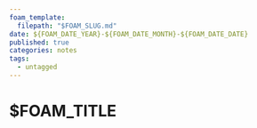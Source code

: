```yaml
---
foam_template:
  filepath: "$FOAM_SLUG.md"
date: ${FOAM_DATE_YEAR}-${FOAM_DATE_MONTH}-${FOAM_DATE_DATE}
published: true
categories: notes
tags:
  - untagged
---
```


$FOAM_TITLE
===================

